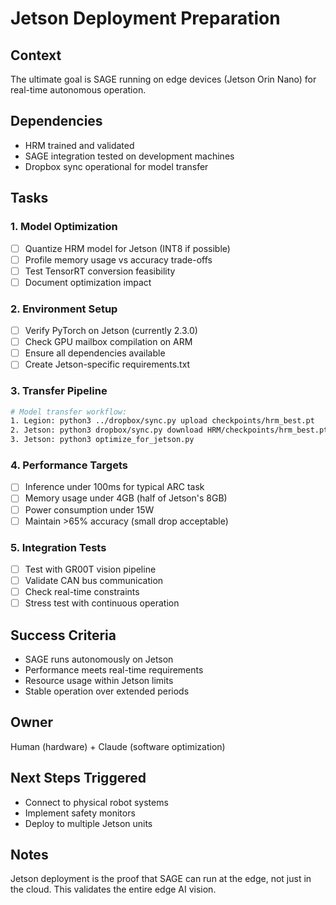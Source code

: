 # Jetson Deployment Preparation

## Context
The ultimate goal is SAGE running on edge devices (Jetson Orin Nano) for real-time autonomous operation.

## Dependencies
- HRM trained and validated
- SAGE integration tested on development machines
- Dropbox sync operational for model transfer

## Tasks

### 1. Model Optimization
- [ ] Quantize HRM model for Jetson (INT8 if possible)
- [ ] Profile memory usage vs accuracy trade-offs
- [ ] Test TensorRT conversion feasibility
- [ ] Document optimization impact

### 2. Environment Setup
- [ ] Verify PyTorch on Jetson (currently 2.3.0)
- [ ] Check GPU mailbox compilation on ARM
- [ ] Ensure all dependencies available
- [ ] Create Jetson-specific requirements.txt

### 3. Transfer Pipeline
```bash
# Model transfer workflow:
1. Legion: python3 ../dropbox/sync.py upload checkpoints/hrm_best.pt
2. Jetson: python3 dropbox/sync.py download HRM/checkpoints/hrm_best.pt
3. Jetson: python3 optimize_for_jetson.py
```

### 4. Performance Targets
- [ ] Inference under 100ms for typical ARC task
- [ ] Memory usage under 4GB (half of Jetson's 8GB)
- [ ] Power consumption under 15W
- [ ] Maintain >65% accuracy (small drop acceptable)

### 5. Integration Tests
- [ ] Test with GR00T vision pipeline
- [ ] Validate CAN bus communication
- [ ] Check real-time constraints
- [ ] Stress test with continuous operation

## Success Criteria
- SAGE runs autonomously on Jetson
- Performance meets real-time requirements
- Resource usage within Jetson limits
- Stable operation over extended periods

## Owner
Human (hardware) + Claude (software optimization)

## Next Steps Triggered
- Connect to physical robot systems
- Implement safety monitors
- Deploy to multiple Jetson units

## Notes
Jetson deployment is the proof that SAGE can run at the edge, not just in the cloud. This validates the entire edge AI vision.